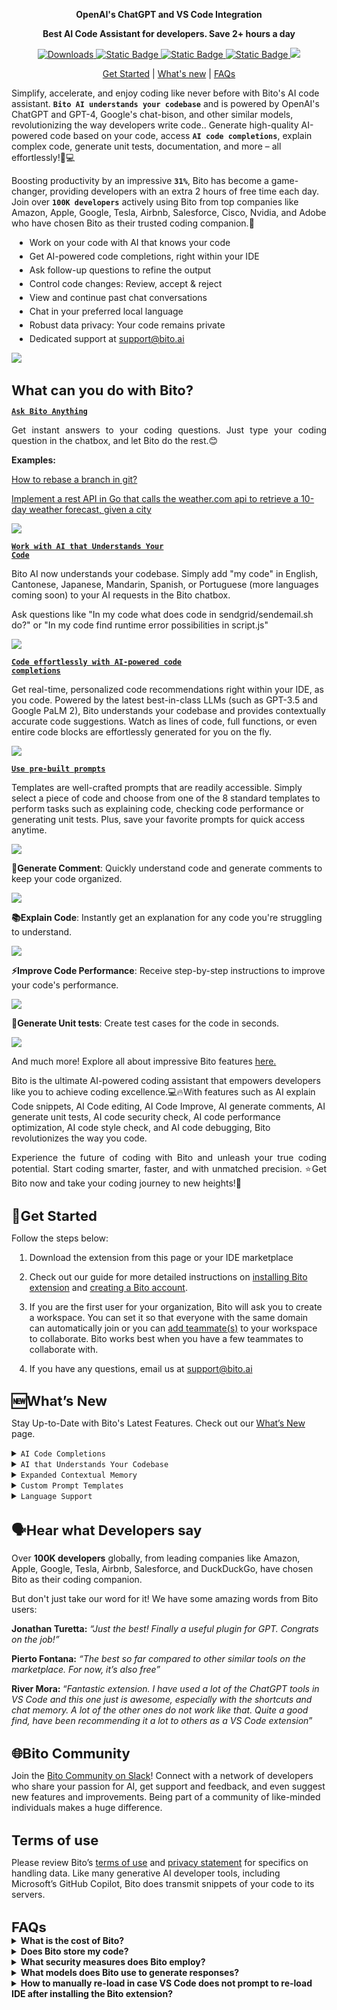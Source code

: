 <!DOCTYPE html>

<html>

<head>

<style>

h1   {text-align: left; font-size: 28px; margin-bottom: 0px}
h2   {text-align: left; font-size: 22px; margin-bottom: 0px}
h3   {text-align: left; font-size: 18px; margin-bottom: 0px}
li   {margin: 5px;}

.paragraph {
  text-align: left; 
  font-size: 14px;
}

.paragraphNormal {
  text-align: justify;
}

</style>
</head>

<body>






<p align="center">
    <b>OpenAI's ChatGPT and VS Code Integration</b> 
</p>

<p align="center">
    <b>Best AI Code Assistant for developers. Save 2+ hours a day </b>
</p>

<p align="center">
    <a href="https://marketplace.visualstudio.com/items?itemName=Bito.Bito" target="_blank" rel="noreferrer noopener nofollow">
    <img src="https://img.shields.io/badge/Downloads-600k-green?style=plastic", alt="Downloads">
</a>
    <a href="https://github.com/gitbito" target="_blank" rel="noreferrer noopener nofollow"><img alt="Static Badge" src="https://img.shields.io/badge/Github-560_Stars-white?style=plastic&logo=Github">
</a>
    <a href="https://bito.ai/" target="_blank" rel="noreferrer noopener nofollow"><img alt="Static Badge" src="https://img.shields.io/badge/Website-bito.ai-blue?style=plastic">
</a>
    <a href="https://www.youtube.com/@bitoai" target="_blank" rel="noreferrer noopener nofollow"><img alt="Static Badge" src="https://img.shields.io/badge/Youtube-Bito-red?style=plastic&logo=Youtube">
</a>
    <a href="https://twitter.com/bitohq">
   <img src="https://img.shields.io/badge/Follow-%40BitoHQ-lightblue?style=plastic&logo=Twitter" />
</a>
</p>

<p align="center">
    <a href="#get-started">Get Started</a> 
    |
    <a href="#whats-new">What's new</a> 
    |
    <a href="#faqs-section">FAQs</a>
</p>

<p class="paragraphNormal">

Simplify, accelerate, and enjoy coding like never before with Bito's AI code assistant. <code><b>Bito AI understands your codebase</b></code> and is powered by OpenAI's ChatGPT and GPT-4, Google's chat-bison, and other similar models, revolutionizing the way developers write code.. Generate high-quality AI-powered code based on your code, access <code><b>AI code completions</b></code>, explain complex code, generate unit tests, documentation, and more – all effortlessly!🤖💻

</p>


<p class="paragraphNormal">

Boosting productivity by an impressive <code>**31%**</code>, Bito has become a game-changer, providing developers with an extra 2 hours of free time each day. Join over <code>**100K developers**</code> actively using Bito from top companies like Amazon, Apple, Google, Tesla, Airbnb, Salesforce, Cisco, Nvidia, and Adobe who have chosen Bito as their trusted coding companion.👥
</p>
<ul>

<li>
Work on your code with AI that knows your code 
</li>

<li>
Get AI-powered code completions, right within your IDE 
</li>


<li>
Ask follow-up questions to refine the output
</li>

<li>
Control code changes: Review, accept & reject
</li>

<li>
View and continue past chat conversations
</li>

<li>
Chat in your preferred local language
</li>

<li>
Robust data privacy: Your code remains private
</li>

<li>
Dedicated support at <u>support@bito.ai</u>
</li>
</ul>
<a href="https://youtu.be/4Ze70DNzI7U" target="_blank">
   <img src="https://uiast.bito.ai/marketplace/Bito_Demo_GIF_v2_2.gif" />
</a>

<h2><b> What can you do with Bito?</b></h2>

<p>

<code><u>**Ask Bito Anything**</u></code>

</p>

<p class="paragraphNormal">
Get instant answers to your coding questions. Just type your coding question in the chatbox, and let Bito do the rest.😊
</p>
<p>

**Examples:**

</p>
<p>

[How to rebase a branch in git?](https://share.bito.co/static/share?aid=8c144098-91d9-439a-85ad-7f9c58fb6194)  

</p>
<p>

[Implement a rest API in Go that calls the weather.com api to retrieve a 10-day weather forecast, given a city](https://share.bito.co/static/share?aid=b18c796b-637a-4c56-bc3b-91e32efcfcea)  

</p>
<a href="https://youtu.be/VXaEHoyHkwk" target="_blank">
   <img src="https://uiast.bito.ai/website/Bito+Chat.gif" />
</a>

<p>

<code><u>**Work with AI that Understands Your Code**</u></code>

</p>

<p class="paragraphNormal">

Bito AI now understands your codebase. Simply add "my code" in English, Cantonese, Japanese, Mandarin, Spanish, or Portuguese (more languages coming soon) to your AI requests in the Bito chatbox.

</p>

<p class="paragraphNormal">

Ask questions like "In my code what does code in sendgrid/sendemail.sh do?" or "In my code find runtime error possibilities in script.js" 

</p>

<a href="https://youtu.be/g4lmbVM6qN0" target="_blank">
   <img src="https://uiast.bito.ai/marketplace/Bito_UnderstandingYourCodeDemo_GIF_2.gif" />
</a>

<p>

<code><u>**Code effortlessly with AI-powered code completions**</u></code>

</p>

<p class="paragraphNormal">

Get real-time, personalized code recommendations right within your IDE, as you code. Powered by the latest best-in-class LLMs (such as GPT-3.5 and Google PaLM 2), Bito understands your codebase and provides contextually accurate code suggestions. Watch as lines of code, full functions, or even entire code blocks are effortlessly generated for you on the fly. 

</p>

<a href="https://youtu.be/TaaxGAG34Aw?si=cA67i80ojemE1wn5" target="_blank">
   <img src="https://uiast.bito.ai/marketplace/Bito_UnderstandingYourCodeDemo_GIF_3.gif" />
</a>

</p>

<code><u>**Use pre-built prompts**</u></code>

</p>

<p class="paragraphNormal">

Templates are well-crafted prompts that are readily accessible. Simply select a piece of code and choose from one of the 8 standard templates to perform tasks such as explaining code, checking code performance or generating unit tests. Plus, save your favorite prompts for quick access anytime. 
</p>
<a href="https://youtu.be/Pu_XLwy5V5g" target="_blank">
   <img src="https://uiast.bito.ai/website/Bito+templates.gif" />
</a>
<p>

**💬Generate Comment**: Quickly understand code and generate comments to keep your code organized.

<a href="https://youtu.be/Pu_XLwy5V5g" target="_blank">
   <img src="https://uiast.bito.ai/website/Generate+Comment.gif" />
</a>
</p>
<p>

**📚Explain Code**: Instantly get an explanation for any code you're struggling to understand.

<a href="https://youtu.be/Pu_XLwy5V5g" target="_blank">
   <img src="https://uiast.bito.ai/website/Explain+Code.gif" />
</a>
</p>
<p>

**⚡Improve Code Performance**: Receive step-by-step instructions to improve your code's performance.

<a href="https://youtu.be/Pu_XLwy5V5g" target="_blank">
   <img src="https://uiast.bito.ai/website/Performance+Check.gif" />
</a>
</p>
<p>

**🧪Generate Unit tests**:  Create test cases for the code in seconds.

<a href="https://youtu.be/Pu_XLwy5V5g" target="_blank">
   <img src="https://uiast.bito.ai/website/Genereate+Unit+Tests.gif" />
</a>
</p>
<p class="paragraphNormal">

And much more! Explore all about impressive Bito features [here.](https://docs.bito.ai/#feature-guides)
</p>
<p class="paragraphNormal">

Bito is the ultimate AI-powered coding assistant that empowers developers like you to achieve coding excellence.💻🔥With features such as AI explain Code snippets, AI Code editing, AI Code Improve, AI generate comments, AI generate unit tests, AI code security check, AI code performance optimization, AI code style check, and AI code debugging, Bito revolutionizes the way you code.
</p>
<p class="paragraphNormal">
Experience the future of coding with Bito and unleash your true coding potential. Start coding smarter, faster, and with unmatched precision. ⭐Get Bito now and take your coding journey to new heights!🌟
</p>

<div id="get-started">

<h2><b>🚀Get Started</b></h2>
<p class="paragraphNormal">
Follow the steps below:
</p>
<ol>
<li>

Download the extension from this page or your IDE marketplace
</li>

<li>

Check out our guide for more detailed instructions on [installing Bito extension](https://docs.bito.ai/getting-started/installing-on-visual-studio-code) and [creating a Bito account](https://docs.bito.ai/getting-started/creating-a-bito-account). 
</li>
<li>

If you are the first user for your organization, Bito will ask you to create a workspace. You can set it so that everyone with the same domain can automatically join or you can [add teammate(s)](https://alpha.bito.ai/home/settings/advance-settings) to your workspace to collaborate. Bito works best when you have a few teammates to collaborate with. 
</li>

<li>

If you have any questions, email us at [support@bito.ai](mailto:support@bito.ai)
</li>

</ol>

</div>

<div id="whats-new">

<h2><b>🆕What’s New </b></h2>
<p class="paragraphNormal">

Stay Up-to-Date with Bito's Latest Features. Check out our [What’s New](https://docs.bito.ai/whats-new) page.
</p>
<details><summary>
<code>AI Code Completions</code>
</summary>
<p>

Powered by the latest best-in-class LLMs (such as GPT-3.5 and Google PALM2), Bito understands your codebase and now provides contextually accurate code suggestions right within your IDE. [Know more](https://docs.bito.ai/feature-guides/ai-code-completions)
</details>

<details><summary>
<code>AI that Understands Your Codebase</code>
</summary>
<p>

Get instant answers for complex codebase questions! [Know more](https://docs.bito.ai/feature-guides/ai-that-understands-your-codebase)
</details>

<details><summary>
<code>Expanded Contextual Memory</code>
</summary>
<p>

Bito now has a larger contextual memory and output capability, that can process up to 40,000 characters (around 18 single-spaced pages). This expanded memory encompasses the provided prompt, existing context from previous chats, and the generated output. 
Our latest version of Bito offers 3X longer conversation memory, ensuring contextually accurate responses. Chat like never before!
</details>

<details><summary>
<code>Custom Prompt Templates</code>
</summary>
<p>

Save your frequently used prompts for instant access anytime with [Custom Prompt Templates](https://docs.bito.ai/feature-guides/custom-prompt-templates)
</details>

<details><summary>
<code>Language Support</code>
</summary>
<p>

Bito now supports 20+ languages in IDEs, allowing you to converse in your preferred language. Know more about it [here](https://docs.bito.ai/account-and-settings/setting-ai-output-language)
</details>

</div>

<h2><b>🗣️Hear what Developers say</b></h2>

<p>

Over **100K developers** globally, from leading companies like Amazon, Apple, Google, Tesla, Airbnb, Salesforce, and DuckDuckGo, have chosen Bito as their coding companion. 
</p>
<p>

But don't just take our word for it! We have some amazing words from Bito users:
</p>
</details>

<p>

**Jonathan Turetta:** _“Just the best! Finally a useful plugin for GPT. Congrats on the job!”_

</p>
<p>

**Pierto Fontana:** _“The best so far compared to other similar tools on the marketplace. For now, it’s also free”_

</p>
<p>

**River Mora:** “_Fantastic extension. I have used a lot of the ChatGPT tools in VS Code and this one just is awesome, especially with the shortcuts and chat memory. A lot of the other ones do not work like that. Quite a good find, have been recommending it a lot to others as a VS Code extension_”

</p>

<h2><b>🌐Bito Community</b></h2>
<p>

Join the [Bito Community on Slack](https://join.slack.com/t/bito-community/shared_invite/zt-28sp4e1c1-4wgWBF_fQ9hmKPALTY5ouw)! Connect with a network of developers who share your passion for AI, get support and feedback, and even suggest new features and improvements. Being part of a community of like-minded individuals makes a huge difference.

</p>
<h2><b>Terms of use</b></h2>
<p>

Please review Bito’s [terms of use](https://bito.ai/terms-of-use/) and [privacy statement](https://bito.ai/privacy-policy/) for specifics on handling data. Like many generative AI developer tools, including Microsoft’s GitHub Copilot, Bito does transmit snippets of your code to its servers.

</p>
<div id="faqs-section">

<h2><b>FAQs</b></h2>

<details>

<summary> 
<b>What is the cost of Bito?</b>

</summary>
<p>
Bito provides the following <a href="https://bito.ai/pricing/">pricing options</a> to suit your needs:
</p>
<p>
1. <b>Limited Free Plan</b>: This plan is free to use but comes with usage limitations. You get access to 20 daily AI requests for basic AI models such as GPT-3.5 Turbo, and some of Google's new models like Chat-bison. Additionally, you get 50 AI code completions per month. It doesn’t include access to advanced AI models or features, such as AI that understands your code. 
</p>
<p>
2. <b>10X Developer Plan</b>: Our 10X Developer Plan opens a world of possibilities, providing extensive access to advanced AI models, exclusive features, and AI Agents. This plan provides access to Bito's first and newly launched AI Code Review Agent. Additionally, it offers exclusive features, including AI that understands your codebase, unlimited basic AI chats, 400 GPT-4 Turbo requests per month, unlimited AI code completions, and expanded prompts and responses. 
</p>


</details>
<details><summary> 
<b>Does Bito store my code?</b>
</summary>
<p>Security and privacy were foremost on our minds when building Bito. Bito does not store any of your code, we only store metadata including file names and line numbers. All messages and metadata are encrypted in transit and encrypted at rest. Contact us at <a href="mailto:support@bito.ai">support@bito.ai</a> if you would like to provide your own keys for encryption or discuss other options.

</details>
<details><summary> 
<b>What security measures does Bito employ?</b>
</summary>
<p>Security and privacy were foremost on our minds when building Bito. We do not store or view any of your code ever. All messages and metadata are encrypted in transit and encrypted at rest. Contact us at <a href="mailto:support@bito.ai">support@bito.ai</a> if you would like to provide your own keys for encryption or discuss other options.

</details>
<details><summary> 
<b>What models does Bito use to generate responses?</b>
</summary>
<p>Users on the <a href="https://bito.ai/pricing/">10X Developer Plan</a> can initiate conversations with either Basic AI Models (e.g., GPT-3.5 Turbo, and Chat-bison) or more Advanced AI Models (e.g., GPT-4 Turbo), with the Advanced AI Model set as the default chat option. Users of the Free Plan have access to Basic AI Models, specifically GPT-3.5, Google's chat-bison and other similar models. <a href="https://docs.bito.ai/feature-guides/basic-advanced-ai-models"> Know more</a>. 
</p>
<p>
Note: Our internal testing has shown that the output quality for simple and short prompts is not very different between 3.5 and 4. The full benefit of GPT-4 is realized in complex, long prompts or when prompts are related to niche facts that models are likely to hallucinate. Bito has not seen "hallucination" as a major issue for the development-related use cases that it is targeting. 

</details>
<details>
<summary> 
<b>How to manually re-load in case VS Code does not prompt to re-load IDE after installing the Bito extension?</b>
</summary>

<p>Sometimes while installing/re-installing the same version of the Bito extension (*.vsix-1.x.x) which was already in use, VS Code may not prompt to re-load the VS Code editor. To manually solve for this do the following:
</p>
<p>
- Open the command palette ( Ctrl + Shift + P ) and execute the command: >Reload Window.
</p>
<p>
- OR Use command key Alt+F4 to close the window Or, Select Close Window from the File menu and re-open VS Code editor
</p>

</details>

</details>

</div>

</body>

</html>